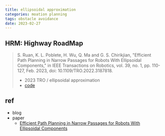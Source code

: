 ```yaml
---
title: ellipsoidal approximation
categories: moation planning
tags: obstacle avoidance
date: 2023-02-27
---
```


## HRM: Highway RoadMap

> S. Ruan, K. L. Poblete, H. Wu, Q. Ma and G. S. Chirikjian, "Efficient Path Planning in Narrow Passages for Robots With Ellipsoidal Components," in IEEE Transactions on Robotics, vol. 39, no. 1, pp. 110-127, Feb. 2023, doi: 10.1109/TRO.2022.3187818.
> - 2023 TRO / ellipsoidal approximation
> - [code](https://github.com/ChirikjianLab/hrm)



## ref

- blog
- paper
    - [Efficient Path Planning in Narrow Passages for Robots With Ellipsoidal Components](https://arxiv.org/pdf/2104.04658.pdf)